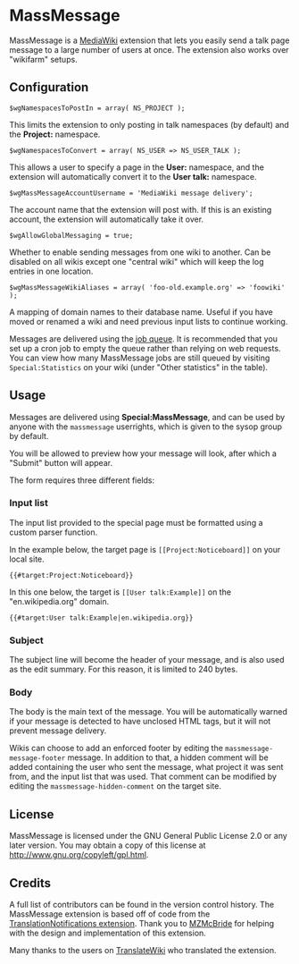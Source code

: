 # MassMessage

MassMessage is a [MediaWiki](https://www.mediawiki.org/) extension that lets you easily send a talk page message to a large number of users at once. The extension also works over "wikifarm" setups.

## Configuration

    $wgNamespacesToPostIn = array( NS_PROJECT );

This limits the extension to only posting in talk namespaces (by default) and the **Project:** namespace.

    $wgNamespacesToConvert = array( NS_USER => NS_USER_TALK );

This allows a user to specify a page in the **User:** namespace, and the extension will automatically convert it to the **User talk:** namespace.

    $wgMassMessageAccountUsername = 'MediaWiki message delivery';

The account name that the extension will post with. If this is an existing account, the extension will automatically take it over.

    $wgAllowGlobalMessaging = true;

Whether to enable sending messages from one wiki to another. Can be disabled on all wikis except one "central wiki" which will keep the log entries in one location.

    $wgMassMessageWikiAliases = array( 'foo-old.example.org' => 'foowiki' );

A mapping of domain names to their database name. Useful if you have moved or renamed a wiki and need previous input lists to continue working.

Messages are delivered using the [job queue](https://www.mediawiki.org/wiki/Manual:Job_queue). It is recommended that you set up a cron job to empty the queue rather than relying on web requests. You can view how many MassMessage jobs are still queued by visiting `Special:Statistics` on your wiki (under "Other statistics" in the table).


## Usage

Messages are delivered using **Special:MassMessage**, and can be used by anyone with the `massmessage` userrights, which is given to the sysop group by default.

You will be allowed to preview how your message will look, after which a "Submit" button will appear.

The form requires three different fields:

### Input list

The input list provided to the special page must be formatted using a custom parser function.

In the example below, the target page is `[[Project:Noticeboard]]` on your local site.

    {{#target:Project:Noticeboard}}

In this one below, the target is `[[User talk:Example]]` on the "en.wikipedia.org" domain.

    {{#target:User talk:Example|en.wikipedia.org}}

### Subject

The subject line will become the header of your message, and is also used as the edit summary. For this reason, it is limited to 240 bytes.

### Body

The body is the main text of the message. You will be automatically warned if your message is detected to have unclosed HTML tags, but it will not prevent message delivery.

Wikis can choose to add an enforced footer by editing the `massmessage-message-footer` message. In addition to that, a hidden comment will be added containing the user who sent the message, what project it was sent from, and the input list that was used. That comment can be modified by editing the `massmessage-hidden-comment` on the target site.

## License

MassMessage is licensed under the GNU General Public License 2.0 or any later version. You may obtain a copy of this license at <http://www.gnu.org/copyleft/gpl.html>.

## Credits

A full list of contributors can be found in the version control history. The MassMessage extension is based off of code from the [TranslationNotifications extension](https://mediawiki.org/wiki/Extension:TranslationNotifications). Thank you to [MZMcBride](https://en.wikipedia.org/wiki/User:MZMcBride) for helping with the design and implementation of this extension.

Many thanks to the users on [TranslateWiki](https://translatewiki.net) who translated the extension.

